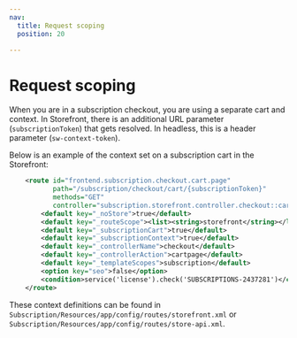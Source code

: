 ```yaml
---
nav:
  title: Request scoping
  position: 20

---
```


# Request scoping

When you are in a subscription checkout, you are using a separate cart and context. In Storefront, there is an additional URL parameter (`subscriptionToken`) that gets resolved. In headless, this is a header parameter (`sw-context-token`).

Below is an example of the context set on a subscription cart in the Storefront:

```xml
    <route id="frontend.subscription.checkout.cart.page"
           path="/subscription/checkout/cart/{subscriptionToken}"
           methods="GET"
           controller="subscription.storefront.controller.checkout::cartPage">
        <default key="_noStore">true</default>
        <default key="_routeScope"><list><string>storefront</string></list></default>
        <default key="_subscriptionCart">true</default>
        <default key="_subscriptionContext">true</default>
        <default key="_controllerName">checkout</default>
        <default key="_controllerAction">cartpage</default>
        <default key="_templateScopes">subscription</default>
        <option key="seo">false</option>
        <condition>service('license').check('SUBSCRIPTIONS-2437281')</condition>
    </route>
```

These context definitions can be found in `Subscription/Resources/app/config/routes/storefront.xml` or `Subscription/Resources/app/config/routes/store-api.xml`.